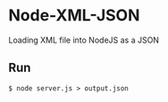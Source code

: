 # Node-XML-JSON
Loading XML file into NodeJS as a JSON

## Run
```
$ node server.js > output.json
```
